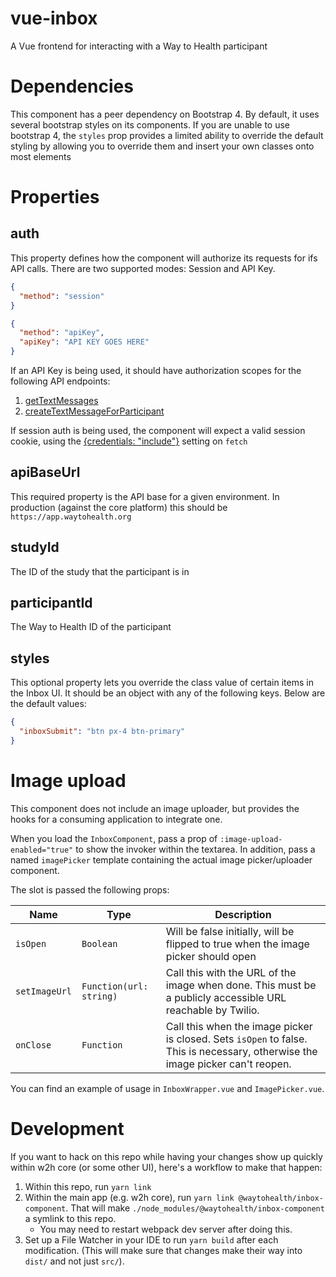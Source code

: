 # vue-inbox
A Vue frontend for interacting with a Way to Health participant

# Dependencies
This component has a peer dependency on Bootstrap 4. By default, it uses several bootstrap styles on its components.
If you are unable to use bootstrap 4, the `styles` prop provides a limited ability to override the default styling by 
allowing you to override them and insert your own classes onto most elements

# Properties

## auth

This property defines how the component will authorize its requests for ifs API calls.
There are two supported modes: Session and API Key.

```json
{
  "method": "session"
}
```

```json
{
  "method": "apiKey",
  "apiKey": "API KEY GOES HERE"
}
```

If an API Key is being used, it should have authorization scopes for the following API endpoints:

1. [getTextMessages](https://app.waytohealth.org/api/v2#operation/getTextMessages)
2. [createTextMessageForParticipant](https://app.waytohealth.org/api/v2/participants/{participant_id}/text_messages)

If session auth is being used, the component will expect a valid session cookie, using
the [{credentials: "include"}](https://developer.mozilla.org/en-US/docs/Web/API/fetch#credentials) setting on `fetch`

## apiBaseUrl

This required property is the API base for a given environment.
In production (against the core platform) this should be `https://app.waytohealth.org`

## studyId

The ID of the study that the participant is in

## participantId

The Way to Health ID of the participant

## styles

This optional property lets you override the class value of certain items in the Inbox UI.
It should be an object with any of the following keys. Below are the default values:

```json
{
  "inboxSubmit": "btn px-4 btn-primary"
}
```

# Image upload

This component does not include an image uploader, but provides the hooks for a consuming application to integrate one.

When you load the `InboxComponent`, pass a prop of `:image-upload-enabled="true"` to show the invoker within the
textarea. In addition, pass a named `imagePicker` template containing the actual image picker/uploader component.

The slot is passed the following props:

| Name          | Type                    | Description                                                                                                                    |
|---------------|-------------------------|--------------------------------------------------------------------------------------------------------------------------------|
| `isOpen`      | `Boolean`               | Will be false initially, will be flipped to true when the image picker should open                                             |
| `setImageUrl` | `Function(url: string)` | Call this with the URL of the image when done. This must be a publicly accessible URL reachable by Twilio.                     |
| `onClose`     | `Function`              | Call this when the image picker is closed. Sets `isOpen` to false. This is necessary, otherwise the image picker can't reopen. |

You can find an example of usage in `InboxWrapper.vue` and `ImagePicker.vue`.

# Development
If you want to hack on this repo while having your changes show up quickly within w2h core (or some other UI), here's a workflow to make that happen:
1. Within this repo, run `yarn link`
2. Within the main app (e.g. w2h core), run `yarn link @waytohealth/inbox-component`. That will make `./node_modules/@waytohealth/inbox-component` a symlink to this repo.
    * You may need to restart webpack dev server after doing this.
3. Set up a File Watcher in your IDE to run `yarn build` after each modification. (This will make sure that changes make their way into `dist/` and not just `src/`).
